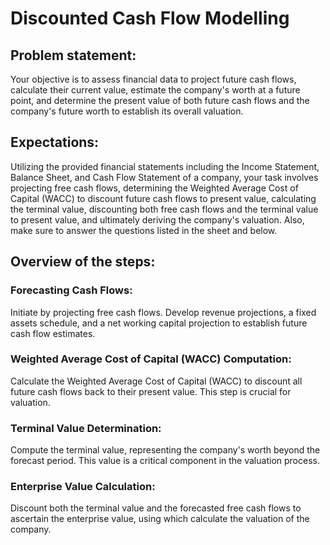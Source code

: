 # **Discounted Cash Flow Modelling** 

## **Problem statement:**

Your objective is to assess financial data to project future cash flows, calculate their current value, estimate the company's worth at a future point, and determine the present value of both future cash flows and the company's future worth to establish its overall valuation.

## **Expectations:**

Utilizing the provided financial statements including the Income Statement, Balance Sheet, and Cash Flow Statement of a company, your task involves projecting free cash flows, determining the Weighted Average Cost of Capital (WACC) to discount future cash flows to present value, calculating the terminal value, discounting both free cash flows and the terminal value to present value, and ultimately deriving the company's valuation. Also, make sure to answer the questions listed in the sheet and below.

## **Overview of the steps:**

### **Forecasting Cash Flows:**

Initiate by projecting free cash flows. Develop revenue projections, a fixed assets schedule, and a net working capital projection to establish future cash flow estimates.

### **Weighted Average Cost of Capital (WACC) Computation:**
Calculate the Weighted Average Cost of Capital (WACC) to discount all future cash flows back to their present value. This step is crucial for valuation.

### **Terminal Value Determination:**
Compute the terminal value, representing the company's worth beyond the forecast period. This value is a critical component in the valuation process.

### **Enterprise Value Calculation:**
Discount both the terminal value and the forecasted free cash flows to ascertain the enterprise value, using which calculate the valuation of the company.
